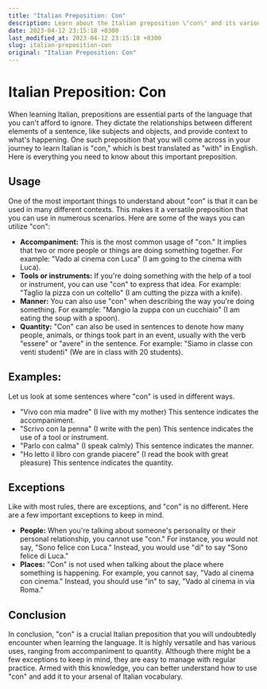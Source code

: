 ```yaml
---
title: "Italian Preposition: Con"
description: Learn about the Italian preposition \"con\" and its various uses with examples and explanations. Perfect for those learning Italian grammar and vocabulary.
date: 2023-04-12 23:15:18 +0300
last_modified_at: 2023-04-12 23:15:18 +0300
slug: italian-preposition-con
original: "Italian Preposition: Con"
---
```

# Italian Preposition: Con

When learning Italian, prepositions are essential parts of the language that you can't afford to ignore. They dictate the relationships between different elements of a sentence, like subjects and objects, and provide context to what's happening. One such preposition that you will come across in your journey to learn Italian is "con," which is best translated as "with" in English. Here is everything you need to know about this important preposition.

## Usage

One of the most important things to understand about "con" is that it can be used in many different contexts. This makes it a versatile preposition that you can use in numerous scenarios. Here are some of the ways you can utilize "con":

- **Accompaniment:** This is the most common usage of "con." It implies that two or more people or things are doing something together. For example: "Vado al cinema con Luca" (I am going to the cinema with Luca).
- **Tools or instruments:** If you're doing something with the help of a tool or instrument, you can use "con" to express that idea. For example: "Taglio la pizza con un coltello" (I am cutting the pizza with a knife).
- **Manner:** You can also use "con" when describing the way you're doing something. For example: "Mangio la zuppa con un cucchiaio" (I am eating the soup with a spoon).
- **Quantity:** "Con" can also be used in sentences to denote how many people, animals, or things took part in an event, usually with the verb "essere" or "avere" in the sentence. For example: "Siamo in classe con venti studenti" (We are in class with 20 students).

## Examples:

Let us look at some sentences where "con" is used in different ways.

- "Vivo con mia madre" (I live with my mother) This sentence indicates the accompaniment.
- "Scrivo con la penna" (I write with the pen) This sentence indicates the use of a tool or instrument.
- "Parlo con calma" (I speak calmly) This sentence indicates the manner.
- "Ho letto il libro con grande piacere" (I read the book with great pleasure) This sentence indicates the quantity.

## Exceptions

Like with most rules, there are exceptions, and "con" is no different. Here are a few important exceptions to keep in mind.

- **People:** When you're talking about someone's personality or their personal relationship, you cannot use "con." For instance, you would not say, "Sono felice con Luca." Instead, you would use "di" to say "Sono felice di Luca."
- **Places:** "Con" is not used when talking about the place where something is happening. For example, you cannot say, "Vado al cinema con cinema." Instead, you should use "in" to say, "Vado al cinema in via Roma."

## Conclusion

In conclusion, "con" is a crucial Italian preposition that you will undoubtedly encounter when learning the language. It is highly versatile and has various uses, ranging from accompaniment to quantity. Although there might be a few exceptions to keep in mind, they are easy to manage with regular practice. Armed with this knowledge, you can better understand how to use "con" and add it to your arsenal of Italian vocabulary.